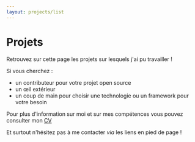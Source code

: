 ```yaml
---
layout: projects/list
---
```


# Projets

Retrouvez sur cette page les projets sur lesquels j'ai pu travailler !

Si vous cherchez :

- un contributeur pour votre projet open source
- un œil extérieur
- un coup de main pour choisir une technologie ou un framework pour votre besoin

Pour plus d'information sur moi et sur mes compétences vous pouvez consulter mon [CV](/cv)

Et surtout n'hésitez pas à me contacter _via_ les liens en pied de page !
